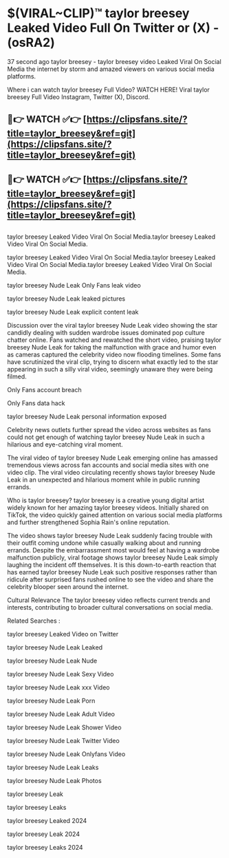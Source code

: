 # $(VIRAL~CLIP)™ taylor breesey Leaked Video Full On Twitter or (X) -(osRA2)
37 second ago taylor breesey - taylor breesey video Leaked Viral On Social Media the internet by storm and amazed viewers on various social media platforms.

Where i can watch taylor breesey Full Video? WATCH HERE! Viral taylor breesey Full Video Instagram, Twitter (X), Discord.

## 🔴👉 WATCH ✅👉 [https://clipsfans.site/?title=taylor_breesey&ref=git](https://clipsfans.site/?title=taylor_breesey&ref=git)
## 🔴👉 WATCH ✅👉 [https://clipsfans.site/?title=taylor_breesey&ref=git](https://clipsfans.site/?title=taylor_breesey&ref=git)
##
taylor breesey Leaked Video Viral On Social Media.taylor breesey Leaked Video Viral On Social Media.

taylor breesey Leaked Video Viral On Social Media.taylor breesey Leaked Video Viral On Social Media.taylor breesey Leaked Video Viral On Social Media.

taylor breesey Nude Leak Only Fans leak video

taylor breesey Nude Leak leaked pictures

taylor breesey Nude Leak explicit content leak

Discussion over the viral taylor breesey Nude Leak video showing the star candidly dealing with sudden wardrobe issues dominated pop culture chatter online. Fans watched and rewatched the short video, praising taylor breesey Nude Leak for taking the malfunction with grace and humor even as cameras captured the celebrity video now flooding timelines. Some fans have scrutinized the viral clip, trying to discern what exactly led to the star appearing in such a silly viral video, seemingly unaware they were being filmed.


Only Fans account breach

Only Fans data hack

taylor breesey Nude Leak personal information exposed

Celebrity news outlets further spread the video across websites as fans could not get enough of watching taylor breesey Nude Leak in such a hilarious and eye-catching viral moment.


The viral video of taylor breesey Nude Leak emerging online has amassed tremendous views across fan accounts and social media sites with one video clip. The viral video circulating recently shows taylor breesey Nude Leak in an unexpected and hilarious moment while in public running errands.


Who is taylor breesey? taylor breesey is a creative young digital artist widely known for her amazing taylor breesey videos. Initially shared on TikTok, the video quickly gained attention on various social media platforms and further strengthened Sophia Rain's online reputation.

The video shows taylor breesey Nude Leak suddenly facing trouble with their outfit coming undone while casually walking about and running errands. Despite the embarrassment most would feel at having a wardrobe malfunction publicly, viral footage shows taylor breesey Nude Leak simply laughing the incident off themselves. It is this down-to-earth reaction that has earned taylor breesey Nude Leak such positive responses rather than ridicule after surprised fans rushed online to see the video and share the celebrity blooper seen around the internet.

Cultural Relevance The taylor breesey video reflects current trends and interests, contributing to broader cultural conversations on social media.

Related Searches :

taylor breesey Leaked Video on Twitter

taylor breesey Nude Leak Leaked

taylor breesey Nude Leak Nude

taylor breesey Nude Leak Sexy Video

taylor breesey Nude Leak xxx Video

taylor breesey Nude Leak Porn

taylor breesey Nude Leak Adult Video

taylor breesey Nude Leak Shower Video

taylor breesey Nude Leak Twitter Video

taylor breesey Nude Leak Onlyfans Video

taylor breesey Nude Leak Leaks

taylor breesey Nude Leak Photos

taylor breesey Leak

taylor breesey Leaks

taylor breesey Leaked 2024

taylor breesey Leak 2024

taylor breesey Leaks 2024
